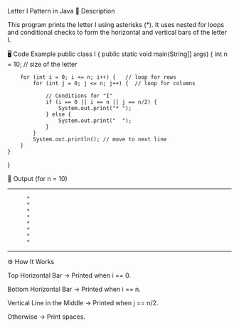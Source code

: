 Letter I Pattern in Java
📌 Description

This program prints the letter I using asterisks (*).
It uses nested for loops and conditional checks to form the horizontal and vertical bars of the letter I.

🖥️ Code Example
public class I {
    public static void main(String[] args) {
        int n = 10; // size of the letter

        for (int i = 0; i <= n; i++) {   // loop for rows
            for (int j = 0; j <= n; j++) {  // loop for columns

                // Conditions for "I"
                if (i == 0 || i == n || j == n/2) {
                    System.out.print("* ");
                } else {
                    System.out.print("  ");
                }
            }
            System.out.println(); // move to next line
        }
    }
}

🎯 Output (for n = 10)
* * * * * * * * * * 
          * 
          * 
          * 
          * 
          * 
          * 
          * 
          * 
* * * * * * * * * * 

⚙️ How It Works

Top Horizontal Bar → Printed when i == 0.

Bottom Horizontal Bar → Printed when i == n.

Vertical Line in the Middle → Printed when j == n/2.

Otherwise → Print spaces.

